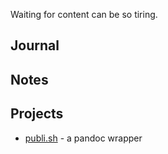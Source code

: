Waiting for content can be so tiring.

## Journal

## Notes

## Projects
- [publi.sh](/publi.sh/) - a pandoc wrapper